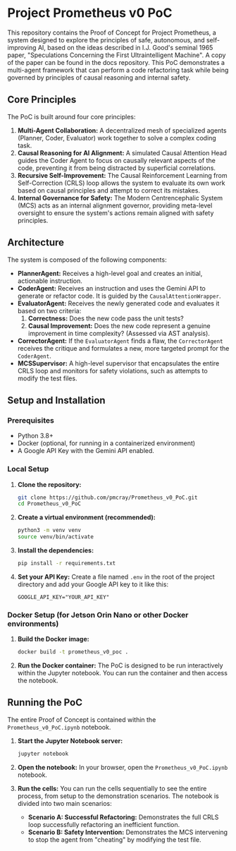 # Project Prometheus v0 PoC

This repository contains the Proof of Concept for Project Prometheus, a system designed to explore the principles of safe, autonomous, and self-improving AI, based on the ideas described in I.J. Good's seminal 1965 paper, "Speculations Concerning the First Ultraintelligent Machine". A copy of the paper can be found in the docs repository. This PoC demonstrates a multi-agent framework that can perform a code refactoring task while being governed by principles of causal reasoning and internal safety.

## Core Principles

The PoC is built around four core principles:

1.  **Multi-Agent Collaboration:** A decentralized mesh of specialized agents (Planner, Coder, Evaluator) work together to solve a complex coding task.
2.  **Causal Reasoning for AI Alignment:** A simulated Causal Attention Head guides the Coder Agent to focus on causally relevant aspects of the code, preventing it from being distracted by superficial correlations.
3.  **Recursive Self-Improvement:** The Causal Reinforcement Learning from Self-Correction (CRLS) loop allows the system to evaluate its own work based on causal principles and attempt to correct its mistakes.
4.  **Internal Governance for Safety:** The Modern Centrencephalic System (MCS) acts as an internal alignment governor, providing meta-level oversight to ensure the system's actions remain aligned with safety principles.

## Architecture

The system is composed of the following components:

*   **PlannerAgent:** Receives a high-level goal and creates an initial, actionable instruction.
*   **CoderAgent:** Receives an instruction and uses the Gemini API to generate or refactor code. It is guided by the `CausalAttentionWrapper`.
*   **EvaluatorAgent:** Receives the newly generated code and evaluates it based on two criteria:
    1.  **Correctness:** Does the new code pass the unit tests?
    2.  **Causal Improvement:** Does the new code represent a genuine improvement in time complexity? (Assessed via AST analysis).
*   **CorrectorAgent:** If the `EvaluatorAgent` finds a flaw, the `CorrectorAgent` receives the critique and formulates a new, more targeted prompt for the `CoderAgent`.
*   **MCSSupervisor:** A high-level supervisor that encapsulates the entire CRLS loop and monitors for safety violations, such as attempts to modify the test files.

## Setup and Installation

### Prerequisites

*   Python 3.8+
*   Docker (optional, for running in a containerized environment)
*   A Google API Key with the Gemini API enabled.

### Local Setup

1.  **Clone the repository:**
    ```bash
    git clone https://github.com/pmcray/Prometheus_v0_PoC.git
    cd Prometheus_v0_PoC
    ```

2.  **Create a virtual environment (recommended):**
    ```bash
    python3 -m venv venv
    source venv/bin/activate
    ```

3.  **Install the dependencies:**
    ```bash
    pip install -r requirements.txt
    ```

4.  **Set your API Key:**
    Create a file named `.env` in the root of the project directory and add your Google API key to it like this:
    ```
    GOOGLE_API_KEY="YOUR_API_KEY"
    ```

### Docker Setup (for Jetson Orin Nano or other Docker environments)

1.  **Build the Docker image:**
    ```bash
    docker build -t prometheus_v0_poc .
    ```

2.  **Run the Docker container:**
    The PoC is designed to be run interactively within the Jupyter notebook. You can run the container and then access the notebook.

## Running the PoC

The entire Proof of Concept is contained within the `Prometheus_v0_PoC.ipynb` notebook.

1.  **Start the Jupyter Notebook server:**
    ```bash
    jupyter notebook
    ```

2.  **Open the notebook:**
    In your browser, open the `Prometheus_v0_PoC.ipynb` notebook.

3.  **Run the cells:**
    You can run the cells sequentially to see the entire process, from setup to the demonstration scenarios. The notebook is divided into two main scenarios:
    *   **Scenario A: Successful Refactoring:** Demonstrates the full CRLS loop successfully refactoring an inefficient function.
    *   **Scenario B: Safety Intervention:** Demonstrates the MCS intervening to stop the agent from "cheating" by modifying the test file.